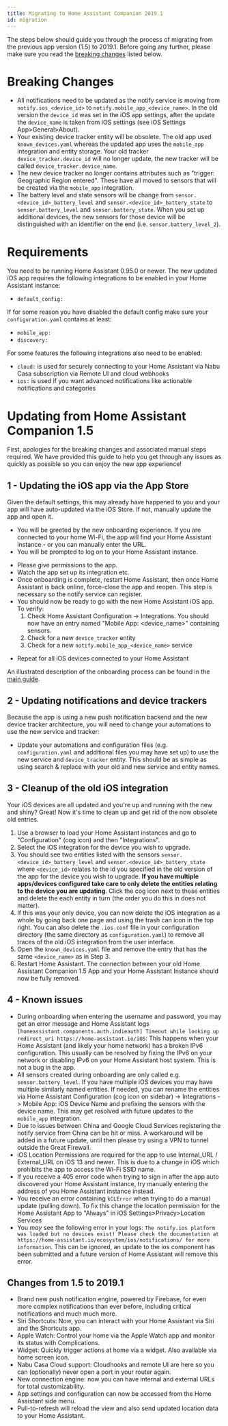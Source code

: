 ```yaml
---
title: Migrating to Home Assistant Companion 2019.1
id: migration
---
```


The steps below should guide you through the process of migrating from the previous app version (1.5) to 2019.1. Before going any further, please make sure you read the [breaking changes](migration#breaking-changes) listed below.

# Breaking Changes
-   All notifications need to be updated as the notify service is moving from `notify.ios_<device_id>` to `notify.mobile_app_<device_name>`. In the old version the `device_id` was set in the iOS app settings, after the update the `device_name` is taken from iOS settings (see iOS Settings App>General>About).
-   Your existing device tracker entity will be obsolete. The old app used `known_devices.yaml` whereas the updated app uses the `mobile_app` integration and entity storage. Your old tracker `device_tracker.device_id` will no longer update, the new tracker will be called `device_tracker.device_name`.
-   The new device tracker no longer contains attributes such as "trigger: Geographic Region entered". These have all moved to sensors that will be created via the `mobile_app` integration.
-   The battery level and state sensors will be change from `sensor.<device_id>_battery_level` and `sensor.<device_id>_battery_state` to `sensor.battery_level` and `sensor.battery_state`. When you set up additional devices, the new sensors for those device will be distinguished with an identifier on the end (i.e. `sensor.battery_level_2`).

# Requirements
You need to be running Home Assistant 0.95.0 or newer. The new updated iOS app requires the following integrations to be enabled in your Home Assistant instance:
-   `default_config:`

If for some reason you have disabled the default config make sure your `configuration.yaml` contains at least:
-   `mobile_app:`
-   `discovery:`

For some features the following integrations also need to be enabled:
-   `cloud:` is used for securely connecting to your Home Assistant via Nabu Casa subscription via Remote UI and cloud webhooks
-   `ios:` is used if you want advanced notifications like actionable notifications and categories

# Updating from Home Assistant Companion 1.5
First, apologies for the breaking changes and associated manual steps required. We have provided this guide to help you get through any issues as quickly as possible so you can enjoy the new app experience!

## 1 - Updating the iOS app via the App Store
Given the default settings, this may already have happened to you and your app will have auto-updated via the iOS Store. If not, manually update the app and open it.
-   You will be greeted by the new onboarding experience. If you are connected to your home Wi-Fi, the app will find your Home Assistant instance - or you can manually enter the URL.
-   You will be prompted to log on to your Home Assistant instance.
+   Please give permissions to the app.
+   Watch the app set up its integration etc.
+   Once onboarding is complete, restart Home Assistant, then once Home Assistant is back online, force-close the app and reopen. This step is necessary so the notify service can register.
+   You should now be ready to go with the new Home Assistant iOS app. To verify:
    1.  Check Home Assistant Configuration -> Integrations. You should now have an entry named "Mobile App: <device_name>" containing sensors.
    2.  Check for a new `device_tracker` entity
    3.  Check for a new `notify.mobile_app_<device_name>` service
-   Repeat for all iOS devices connected to your Home Assistant

An illustrated description of the onboarding process can be found in the [main guide](index).

## 2 - Updating notifications and device trackers
Because the app is using a new push notification backend and the new device tracker architecture, you will need to change your automations to use the new service and tracker:
-   Update your automations and configuration files (e.g. `configuration.yaml` and additional files you may have set up) to use the new service and `device_tracker` entity. This should be as simple as using search & replace with your old and new service and entity names.

## 3 - Cleanup of the old iOS integration

Your iOS devices are all updated and you're up and running with the new and shiny? Great! Now it's time to clean up and get rid of the now obsolete old entries.
1.  Use a browser to load your Home Assistant instances and go to "Configuration" (cog icon) and then "Integrations".
2.  Select the iOS integration for the device you wish to upgrade.
3.  You should see two entities listed with the sensors `sensor.<device_id>_battery_level` and `sensor.<device_id>_battery_state` where `<device_id>` relates to the id you specified in the old version of the app for the device you wish to upgrade. **If you have multiple apps/devices configured take care to only delete the entities relating to the device you are updating**. Click the cog icon next to these entities and delete the each entity in turn (the order you do this in does not matter).
4.  If this was your only device, you can now delete the iOS integration as a whole by going back one page and using the trash can icon in the top right. You can also delete the `.ios.conf` file in your configuration directory (the same directory as `configuration.yaml`) to remove all traces of the old iOS integration from the user interface.
5.  Open the `known_devices.yaml` file and remove the entry that has the same `<device_name>` as in Step 3.
6.  Restart Home Assistant. The connection between your old Home Assistant Companion 1.5 App and your Home Assistant Instance should now be fully removed.

## 4 - Known issues
-   During onboarding when entering the username and password, you may get an error message and Home Assistant logs
`[homeassistant.components.auth.indieauth] Timeout while looking up redirect_uri https://home-assistant.io/iOS`: This happens when your Home Assistant (and likely your home network) has a broken IPv6 configuration. This usually can be resolved by fixing the IPv6 on your network or disabling IPv6 on your Home Assistant host system. This is not a bug in the app.
-   All sensors created during onboarding are only called e.g. `sensor.battery_level`. If you have multiple iOS devices you may have multiple similarly named entities. If needed, you can rename the entities via Home Assistant Configuration (cog icon on sidebar) -> Integrations -> Mobile App: iOS Device Name and prefixing the sensors with the device name. This may get resolved with future updates to the `mobile_app` integration.
-   Due to issues between China and Google Cloud Services registering the notify service from China can be hit or miss. A workaround will be added in a future update, until then please try using a VPN to tunnel outside the Great Firewall.
-   iOS Location Permissions are required for the app to use Internal_URL / External_URL on iOS 13 and newer. This is due to a change in iOS which prohibits the app to access the Wi-Fi SSID name.
-   If you receive a 405 error code when trying to sign in after the app auto discovered your Home Assistant instance, try manually entering the address of you Home Assistant instance instead.
-   You receive an error containing `kCLError` when trying to do a manual update (pulling down). To fix this change the location permission for the Home Assistant App to "Always" in iOS Settings>Privacy>Location Services
-   You _may_ see the following error in your logs: `The notify.ios platform was loaded but no devices exist! Please check the documentation at https://home-assistant.io/ecosystem/ios/notifications/ for more information`. This can be ignored, an update to the ios component has been submitted and a future version of Home Assistant will remove this error.

## Changes from 1.5 to 2019.1
-   Brand new push notification engine, powered by Firebase, for even more complex notifications than ever before, including critical notifications and much much more.
-   Siri Shortcuts: Now, you can interact with your Home Assistant via Siri and the Shortcuts app.
-   Apple Watch: Control your home via the Apple Watch app and monitor its status with Complications.
-   Widget: Quickly trigger actions at home via a widget. Also available via home screen icon.
-   Nabu Casa Cloud support: Cloudhooks and remote UI are here so you can (optionally) never open a port in your router again.
-   New connection engine: now you can have internal and external URLs for total customizability.
-   App settings and configuration can now be accessed from the Home Assistant side menu.
-   Pull-to-refresh will reload the view and also send updated location data to your Home Assistant.
